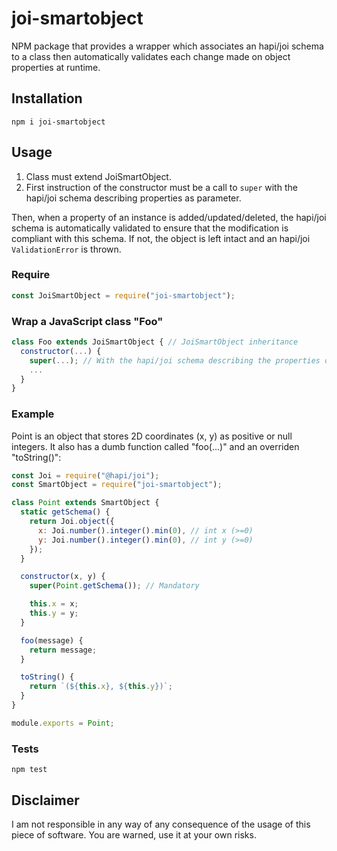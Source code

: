 # joi-smartobject

NPM package that provides a wrapper which associates an hapi/joi schema to a class then automatically validates each change made on object properties at runtime.

## Installation

`npm i joi-smartobject`

## Usage

1. Class must extend JoiSmartObject.
2. First instruction of the constructor must be a call to `super` with the hapi/joi schema describing properties as parameter.

Then, when a property of an instance is added/updated/deleted, the hapi/joi schema is automatically validated to ensure that the modification is compliant with this schema. If not, the object is left intact and an hapi/joi `ValidationError` is thrown.

### Require

```javascript
const JoiSmartObject = require("joi-smartobject");
```

### Wrap a JavaScript class "Foo"

```javascript
class Foo extends JoiSmartObject { // JoiSmartObject inheritance
  constructor(...) {
    super(...); // With the hapi/joi schema describing the properties of a "Foo" object as parameter
    ...
  }
}
```

### Example

Point is an object that stores 2D coordinates (x, y) as positive or null integers. It also has a dumb function called "foo(...)" and an overriden "toString()":

```javascript
const Joi = require("@hapi/joi");
const SmartObject = require("joi-smartobject");

class Point extends SmartObject {
  static getSchema() {
    return Joi.object({
      x: Joi.number().integer().min(0), // int x (>=0)
      y: Joi.number().integer().min(0), // int y (>=0)
    });
  }

  constructor(x, y) {
    super(Point.getSchema()); // Mandatory

    this.x = x;
    this.y = y;
  }

  foo(message) {
    return message;
  }

  toString() {
    return `(${this.x}, ${this.y})`;
  }
}

module.exports = Point;
```

### Tests

`npm test`

## Disclaimer

I am not responsible in any way of any consequence of the usage of this piece of software. You are warned, use it at your own risks.
